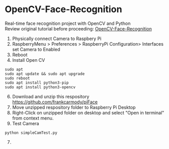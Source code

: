 # OpenCV-Face-Recognition
Real-time face recognition project with OpenCV and Python<br>Review original tutorial before proceeding: [OpenCV-Face-Recognition](https://www.instructables.com/Real-time-Face-Recognition-an-End-to-end-Project/)



1. Physically connect Camera to Raspbery Pi
2. RaspberryMenu > Preferences > RaspberryPi Configuration> Interfaces set Camera to Enabled
3. Reboot
5. Install Open CV
```
sudo apt
sudo apt update && sudo apt upgrade
sudo reboot
sudo apt install python3-pip
sudo apt install python3-opencv
```
6. Download and unzip this respository https://github.com/frankcarmody/piFace
4. Move unzipped respository folder to Raspberry Pi Desktop
5. Right-Click on unzipped folder on desktop and select "Open in terminal" from context menu.
6. Test Camera
```
python simpleCamTest.py
```
7. 
